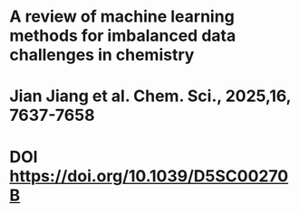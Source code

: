 # A review of machine learning methods for imbalanced data challenges in chemistry

# Jian Jiang et al. Chem. Sci., 2025,16, 7637-7658

# DOI https://doi.org/10.1039/D5SC00270B
